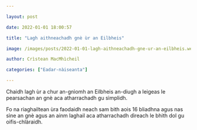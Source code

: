 ```yaml
---

layout: post

date: 2022-01-01 18:00:57

title: "Lagh aithneachadh gnè ùr an Eilbheis"

image: /images/posts/2022-01-01-lagh-aithneachadh-gne-ur-an-eilbheis.webp

author: Crìstean MacMhìcheil

categories: ["Eadar-nàiseanta"]

---
```


Chaidh lagh ùr a chur an-gnìomh an Eilbheis an-diugh a leigeas le pearsachan an gnè aca atharrachadh gu sìmplidh.

Fo na riaghailtean ùra faodaidh neach sam bith aois 16 bliadhna agus nas sìne an gnè agus an ainm laghail aca atharrachadh dìreach le bhith dol gu oifis-chlàraidh.
